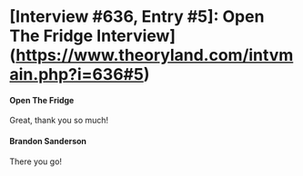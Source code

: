 # [Interview #636, Entry #5]: Open The Fridge Interview](https://www.theoryland.com/intvmain.php?i=636#5)

#### Open The Fridge

Great, thank you so much!

#### Brandon Sanderson

There you go!

